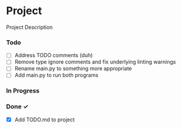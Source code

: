 # Project

Project Description

### Todo

- [ ] Address TODO comments (duh)  
- [ ] Remove type ignore comments and fix underlying linting warnings  
- [ ] Rename main.py to something more appropriate  
- [ ] Add main.py to run both programs  

### In Progress


### Done ✓

- [x] Add TODO.md to project  

